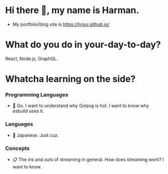 # Hi there 👋, my name is Harman.

- My portfolio/blog site is https://hrgui.github.io/

# What do you do in your-day-to-day?

React, Node.js, GraphQL.

# Whatcha learning on the side?

### Programming Languages
- 🚧 Go. I want to understand why Golang is hot. I want to know why esbuild uses it.

### Languages
- 🚧 Japanese. Just cuz. 

### Concepts
- 📋 The ins and outs of streaming in general. How does streaming work? I want to know.
